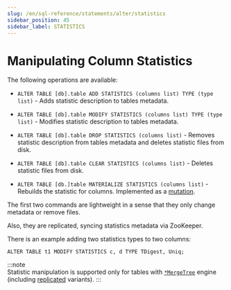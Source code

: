 ```yaml
---
slug: /en/sql-reference/statements/alter/statistics
sidebar_position: 45
sidebar_label: STATISTICS
---
```


# Manipulating Column Statistics

The following operations are available:

-   `ALTER TABLE [db].table ADD STATISTICS (columns list) TYPE (type list)` - Adds statistic description to tables metadata.

-   `ALTER TABLE [db].table MODIFY STATISTICS (columns list) TYPE (type list)` - Modifies statistic description to tables metadata.

-   `ALTER TABLE [db].table DROP STATISTICS (columns list)` - Removes statistic description from tables metadata and deletes statistic files from disk.

-   `ALTER TABLE [db].table CLEAR STATISTICS (columns list)` - Deletes statistic files from disk.

-   `ALTER TABLE [db.]table MATERIALIZE STATISTICS (columns list)` - Rebuilds the statistic for columns. Implemented as a [mutation](../../../sql-reference/statements/alter/index.md#mutations). 

The first two commands are lightweight in a sense that they only change metadata or remove files.

Also, they are replicated, syncing statistics metadata via ZooKeeper.

There is an example adding two statistics types to two columns:

```
ALTER TABLE t1 MODIFY STATISTICS c, d TYPE TDigest, Uniq;
```

:::note    
Statistic manipulation is supported only for tables with [`*MergeTree`](../../../engines/table-engines/mergetree-family/mergetree.md) engine (including [replicated](../../../engines/table-engines/mergetree-family/replication.md) variants).
:::
